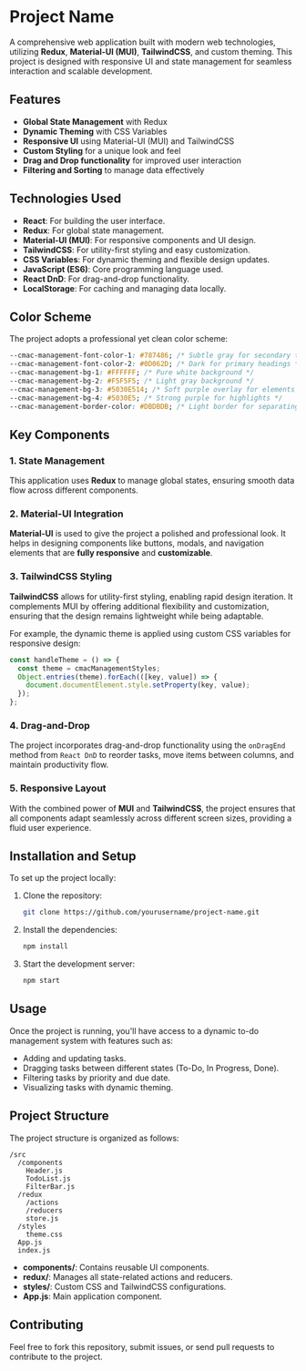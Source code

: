 
# Project Name

A comprehensive web application built with modern web technologies, utilizing **Redux**, **Material-UI (MUI)**, **TailwindCSS**, and custom theming. This project is designed with responsive UI and state management for seamless interaction and scalable development.

## Features

- **Global State Management** with Redux
- **Dynamic Theming** with CSS Variables
- **Responsive UI** using Material-UI (MUI) and TailwindCSS
- **Custom Styling** for a unique look and feel
- **Drag and Drop functionality** for improved user interaction
- **Filtering and Sorting** to manage data effectively

## Technologies Used

- **React**: For building the user interface.
- **Redux**: For global state management.
- **Material-UI (MUI)**: For responsive components and UI design.
- **TailwindCSS**: For utility-first styling and easy customization.
- **CSS Variables**: For dynamic theming and flexible design updates.
- **JavaScript (ES6)**: Core programming language used.
- **React DnD**: For drag-and-drop functionality.
- **LocalStorage**: For caching and managing data locally.

## Color Scheme

The project adopts a professional yet clean color scheme:

```css
--cmac-management-font-color-1: #787486; /* Subtle gray for secondary text */
--cmac-management-font-color-2: #0D062D; /* Dark for primary headings */
--cmac-management-bg-1: #FFFFFF; /* Pure white background */
--cmac-management-bg-2: #F5F5F5; /* Light gray background */
--cmac-management-bg-3: #5030E514; /* Soft purple overlay for elements */
--cmac-management-bg-4: #5030E5; /* Strong purple for highlights */
--cmac-management-border-color: #DBDBDB; /* Light border for separating sections */
```

## Key Components

### 1. **State Management**
This application uses **Redux** to manage global states, ensuring smooth data flow across different components.

### 2. **Material-UI Integration**
**Material-UI** is used to give the project a polished and professional look. It helps in designing components like buttons, modals, and navigation elements that are **fully responsive** and **customizable**.

### 3. **TailwindCSS Styling**
**TailwindCSS** allows for utility-first styling, enabling rapid design iteration. It complements MUI by offering additional flexibility and customization, ensuring that the design remains lightweight while being adaptable.

For example, the dynamic theme is applied using custom CSS variables for responsive design:

```javascript
const handleTheme = () => {
  const theme = cmacManagementStyles;
  Object.entries(theme).forEach(([key, value]) => {
    document.documentElement.style.setProperty(key, value);
  });
};
```

### 4. **Drag-and-Drop**
The project incorporates drag-and-drop functionality using the `onDragEnd` method from `React DnD` to reorder tasks, move items between columns, and maintain productivity flow.

### 5. **Responsive Layout**
With the combined power of **MUI** and **TailwindCSS**, the project ensures that all components adapt seamlessly across different screen sizes, providing a fluid user experience.

## Installation and Setup

To set up the project locally:

1. Clone the repository:
   ```bash
   git clone https://github.com/yourusername/project-name.git
   ```

2. Install the dependencies:
   ```bash
   npm install
   ```

3. Start the development server:
   ```bash
   npm start
   ```

## Usage

Once the project is running, you'll have access to a dynamic to-do management system with features such as:

- Adding and updating tasks.
- Dragging tasks between different states (To-Do, In Progress, Done).
- Filtering tasks by priority and due date.
- Visualizing tasks with dynamic theming.

## Project Structure

The project structure is organized as follows:

```
/src
  /components
    Header.js
    TodoList.js
    FilterBar.js
  /redux
    /actions
    /reducers
    store.js
  /styles
    theme.css
  App.js
  index.js
```

- **components/**: Contains reusable UI components.
- **redux/**: Manages all state-related actions and reducers.
- **styles/**: Custom CSS and TailwindCSS configurations.
- **App.js**: Main application component.

## Contributing

Feel free to fork this repository, submit issues, or send pull requests to contribute to the project.

